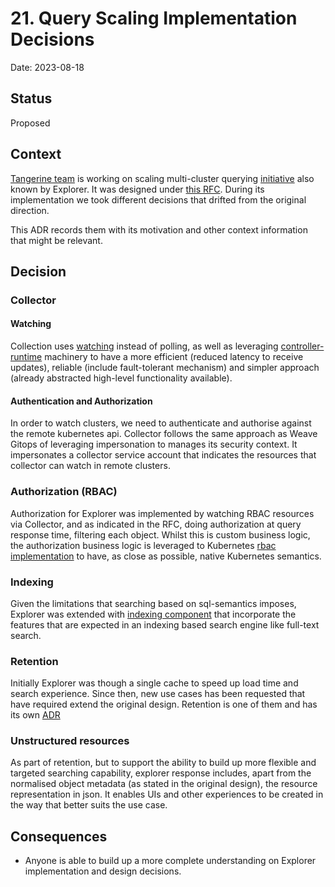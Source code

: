 # 21. Query Scaling Implementation Decisions 

Date: 2023-08-18

## Status

Proposed

## Context

[Tangerine team](https://www.notion.so/weaveworks/Team-Tangerine-f70682867c9f4264ada9b678584e89cf?pvs=4) is working on
scaling multi-cluster querying [initiative](https://www.notion.so/weaveworks/Scaling-Weave-Gitops-Observability-Phase-3-7e0a1cfcc89641c9bb05a05c5356af34?pvs=4)
also known by Explorer. It was designed under [this RFC](../rfcs/0004-query-scaling). During its implementation 
we took different decisions that drifted from the original direction. 

This ADR records them with its motivation and other context information that might be relevant. 

## Decision

### Collector 

#### Watching

Collection uses [watching](https://kubernetes.io/docs/reference/using-api/api-concepts/#efficient-detection-of-changes) 
instead of polling, as well as leveraging [controller-runtime](https://github.com/kubernetes-sigs/controller-runtime) machinery 
to have a more efficient (reduced latency to receive updates), reliable (include fault-tolerant mechanism) and simpler approach (already
abstracted high-level functionality available).

#### Authentication and Authorization

In order to watch clusters, we need to authenticate and authorise against the remote kubernetes api.  Collector 
follows the same approach as Weave Gitops of leveraging impersonation to manages its security context. It impersonates 
a collector service account that indicates the resources that collector can watch in remote clusters. 

### Authorization (RBAC) 

Authorization for Explorer was implemented by watching RBAC resources via Collector, and as indicated in the RFC,
doing authorization at query response time, filtering each object. Whilst this is custom business logic, the authorization 
business logic is leveraged to Kubernetes [rbac implementation](https://github.com/weaveworks/weave-gitops-enterprise/blob/462584c6c1882e1f190be8e4301e2bb7ffe9379d/pkg/query/rbac/rbac.go#L53)
to have, as close as possible, native Kubernetes semantics.

### Indexing

Given the limitations that searching based on sql-semantics imposes, Explorer was extended with [indexing component](https://github.com/weaveworks/weave-gitops-enterprise/blob/main/pkg/query/store/indexer.go)
that incorporate the features that are expected in an indexing based search engine like full-text search.  

### Retention  

Initially Explorer was though a single cache to speed up load time and search experience. Since then, new use cases 
has been requested that have required extend the original design. Retention is one of them and has its own 
[ADR](0019-query-retention.md)

### Unstructured resources

As part of retention, but to support the ability to build up more flexible and targeted searching capability, 
explorer response includes, apart from the normalised object metadata (as stated in the original design), the 
resource representation in json. It enables UIs and other experiences to be created in the way that better suits the use case. 

## Consequences

- Anyone is able to build up a more complete understanding on Explorer implementation and design decisions.